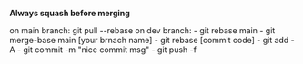**Always squash before merging**

on main branch:  git pull --rebase
on dev branch:  - git rebase main
                - git merge-base main [your brnach name]
                - git rebase [commit code]
                - git add -A
                - git commit -m "nice commit msg"
                - git push -f

